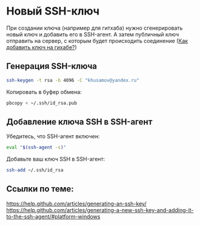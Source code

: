Новый SSH-ключ
==============

При создании ключа (например для гитхаба) нужно сгенерировать новый ключ и добавить его в SSH-агент. А затем публичный ключ отправить на сервер, с которым будет происходить соединение ([Как добавить ключ на гихабе?](https://help.github.com/articles/adding-a-new-ssh-key-to-your-github-account/#platform-linux))

Генерация SSH-ключа
--------

```bash
ssh-keygen -t rsa -b 4096 -C "khusamov@yandex.ru"
```

Копировать в буфер обмена:

```bash
pbcopy < ~/.ssh/id_rsa.pub
```

Добавление ключа SSH в SSH-агент
----------

Убедитесь, что SSH-агент включен:

```bash
eval "$(ssh-agent -s)"
```
Добавьте ваш ключ SSH в SSH-агент:

```bash
ssh-add ~/.ssh/id_rsa
```


Ссылки по теме:  
-----------
https://help.github.com/articles/generating-an-ssh-key/  
https://help.github.com/articles/generating-a-new-ssh-key-and-adding-it-to-the-ssh-agent/#platform-windows
